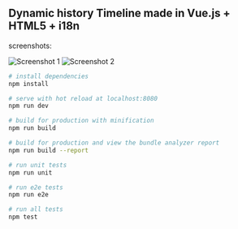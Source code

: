 ## Dynamic history Timeline made in Vue.js + HTML5 + i18n

screenshots:

![Screenshot 1](https://i.imgur.com/Omd8wTS.png)
![Screenshot 2](https://i.imgur.com/GmVe1xD.png)


``` bash
# install dependencies
npm install

# serve with hot reload at localhost:8080
npm run dev

# build for production with minification
npm run build

# build for production and view the bundle analyzer report
npm run build --report

# run unit tests
npm run unit

# run e2e tests
npm run e2e

# run all tests
npm test
```
